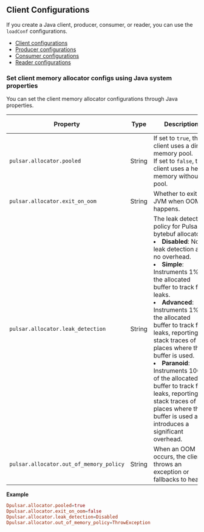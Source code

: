 ## Client Configurations

If you create a Java client, producer, consumer, or reader, you can use the `loadConf` configurations.

- [Client configurations](/@pulsar:version_reference@/client/client-configuration-client)
- [Producer configurations](/@pulsar:version_reference@/client/client-configuration-producer)
- [Consumer configurations](/@pulsar:version_reference@/client/client-configuration-consumer)
- [Reader configurations](/@pulsar:version_reference@/client/client-configuration-reader)

### Set client memory allocator configs using Java system properties

You can set the client memory allocator configurations through Java properties.<br />

| Property                                | Type   | <div style="width: 110pt"> Description </div>                                                                                                                                                                                                                                                                                                                                                                                                                                                                                               | Default        | Available values                                                              |
|-----------------------------------------|--------|---------------------------------------------------------------------------------------------------------------------------------------------------------------------------------------------------------------------------------------------------------------------------------------------------------------------------------------------------------------------------------------------------------------------------------------------------------------------------------------------------------------------------------------------|----------------|-------------------------------------------------------------------------------|
| `pulsar.allocator.pooled`               | String | If set to `true`, the client uses a direct memory pool. <br /> If set to `false`, the client uses a heap memory without pool.                                                                                                                                                                                                                                                                                                                                                                                                               | true           | <li> true </li> <li> false </li>                                              |
| `pulsar.allocator.exit_on_oom`          | String | Whether to exit the JVM when OOM happens.                                                                                                                                                                                                                                                                                                                                                                                                                                                                                                   | false          | <li> true </li> <li> false </li>                                              |
| `pulsar.allocator.leak_detection`       | String | The leak detection policy for Pulsar bytebuf allocator. <li> **Disabled**: No leak detection and no overhead. </li> <li> **Simple**: Instruments 1% of the allocated buffer to track for leaks. </li> <li> **Advanced**: Instruments 1% of the allocated buffer to track for leaks, reporting stack traces of places where the buffer is used. </li> <li> **Paranoid**: Instruments 100% of the allocated buffer to track for leaks, reporting stack traces of places where the buffer is used and introduces a significant overhead. </li> | Disabled       | <li> Disabled </li> <li> Simple </li> <li> Advanced </li> <li> Paranoid </li> |
| `pulsar.allocator.out_of_memory_policy` | String | When an OOM occurs, the client throws an exception or fallbacks to heap.                                                                                                                                                                                                                                                                                                                                                                                                                                                                    | FallbackToHeap | <li> ThrowException </li> <li> FallbackToHeap </li>                           |

**Example**

```conf
Dpulsar.allocator.pooled=true
Dpulsar.allocator.exit_on_oom=false
Dpulsar.allocator.leak_detection=Disabled
Dpulsar.allocator.out_of_memory_policy=ThrowException
```
